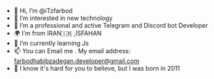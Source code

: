 - 👋 Hi, I’m @iTzfarbod
- 👀 I’m interested in new technology
- 👤 I’m a professional and active Telegram and Discord bot Developer
- 🌍 I’m from IRAN🇮🇷 ,ISFAHAN
- 🌱 I’m currently learning Js
- 📫 You can Email me . My email address: farbodhabibzadegan.developer@gmail.com
- 🧢 I know it's hard for you to believe, but I was born in 2011
